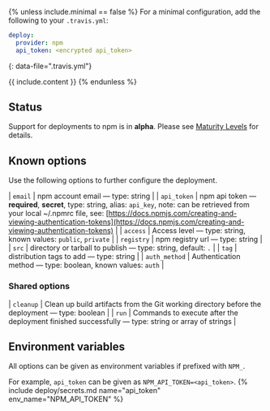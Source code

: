 {% unless include.minimal == false %}
For a minimal configuration, add the following to your `.travis.yml`:

```yaml
deploy:
  provider: npm
  api_token: <encrypted api_token>
```
{: data-file=".travis.yml"}



{{ include.content }}
{% endunless %}

## Status

Support for deployments to npm is in **alpha**. Please see [Maturity Levels](/user/deployment-v2#maturity-levels) for details.
## Known options

Use the following options to further configure the deployment.

| `email` | npm account email &mdash; type: string |
| `api_token` | npm api token &mdash; **required**, **secret**, type: string, alias: `api_key`, note: can be retrieved from your local ~/.npmrc file, see: [https://docs.npmjs.com/creating-and-viewing-authentication-tokens](https://docs.npmjs.com/creating-and-viewing-authentication-tokens) |
| `access` | Access level &mdash; type: string, known values: `public`, `private` |
| `registry` | npm registry url &mdash; type: string |
| `src` | directory or tarball to publish &mdash; type: string, default: `.` |
| `tag` | distribution tags to add &mdash; type: string |
| `auth_method` | Authentication method &mdash; type: boolean, known values: `auth` |

### Shared options

| `cleanup` | Clean up build artifacts from the Git working directory before the deployment &mdash; type: boolean |
| `run` | Commands to execute after the deployment finished successfully &mdash; type: string or array of strings |

## Environment variables

All options can be given as environment variables if prefixed with `NPM_`.

For example, `api_token` can be given as `NPM_API_TOKEN=<api_token>`.
{% include deploy/secrets.md name="api_token" env_name="NPM_API_TOKEN" %}